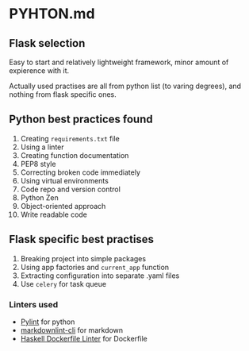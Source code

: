 # PYHTON.md

## Flask selection

Easy to start and relatively lightweight framework,
minor amount of expierence with it.

Actually used practises are all from python list (to varing degrees),
and nothing from flask specific ones.

## Python best practices found

1. Creating `requirements.txt` file
2. Using a linter
3. Creating function documentation
4. PEP8 style
5. Correcting broken code immediately
6. Using virtual environments
7. Code repo and version control
8. Python Zen
9. Object-oriented approach
10. Write readable code

## Flask specific best practises

1. Breaking project into simple packages
2. Using app factories and `current_app` function
3. Extracting configuration into separate .yaml files
4. Use `celery` for task queue

### Linters used

* [Pylint](https://www.pylint.org/) for python
* [markdownlint-cli](https://github.com/igorshubovych/markdownlint-cli) for markdown
* [Haskell Dockerfile Linter](https://github.com/hadolint/hadolint) for Dockerfile
